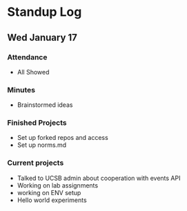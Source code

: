 # Standup Log

## Wed January 17

### Attendance

- All Showed

### Minutes

- Brainstormed ideas

### Finished Projects

- Set up forked repos and access
- Set up norms.md

### Current projects

- Talked to UCSB admin about cooperation with events API
- Working on lab assignments
- working on ENV setup
- Hello world experiments





